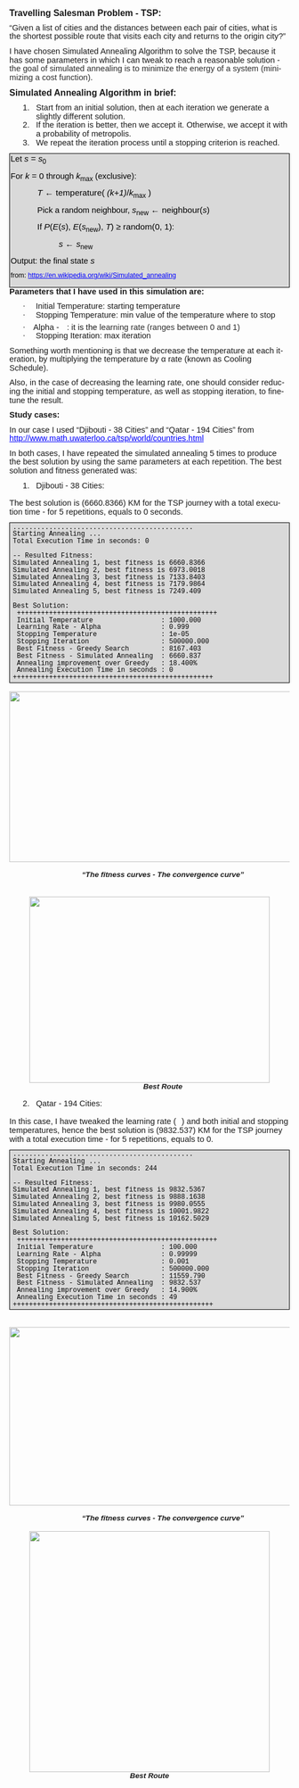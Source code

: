 <html>

<head>
<meta http-equiv=Content-Type content="text/html; charset=windows-1252">
<meta name=Generator content="Microsoft Word 15 (filtered)">
<style>
<!--
 /* Font Definitions */
 @font-face
	{font-family:Helvetica;
	panose-1:2 11 6 4 2 2 2 2 2 4;}
@font-face
	{font-family:Wingdings;
	panose-1:5 0 0 0 0 0 0 0 0 0;}
@font-face
	{font-family:"Cambria Math";
	panose-1:2 4 5 3 5 4 6 3 2 4;}
@font-face
	{font-family:Calibri;
	panose-1:2 15 5 2 2 2 4 3 2 4;}
@font-face
	{font-family:"Century Gothic";
	panose-1:2 11 5 2 2 2 2 2 2 4;}
 /* Style Definitions */
 p.MsoNormal, li.MsoNormal, div.MsoNormal
	{margin-top:0in;
	margin-right:0in;
	margin-bottom:8.0pt;
	margin-left:0in;
	line-height:107%;
	font-size:11.0pt;
	font-family:"Century Gothic",sans-serif;}
a:link, span.MsoHyperlink
	{color:blue;
	text-decoration:underline;}
p.MsoListParagraph, li.MsoListParagraph, div.MsoListParagraph
	{margin-top:0in;
	margin-right:0in;
	margin-bottom:8.0pt;
	margin-left:.5in;
	line-height:107%;
	font-size:11.0pt;
	font-family:"Century Gothic",sans-serif;}
p.MsoListParagraphCxSpFirst, li.MsoListParagraphCxSpFirst, div.MsoListParagraphCxSpFirst
	{margin-top:0in;
	margin-right:0in;
	margin-bottom:0in;
	margin-left:.5in;
	margin-bottom:.0001pt;
	line-height:107%;
	font-size:11.0pt;
	font-family:"Century Gothic",sans-serif;}
p.MsoListParagraphCxSpMiddle, li.MsoListParagraphCxSpMiddle, div.MsoListParagraphCxSpMiddle
	{margin-top:0in;
	margin-right:0in;
	margin-bottom:0in;
	margin-left:.5in;
	margin-bottom:.0001pt;
	line-height:107%;
	font-size:11.0pt;
	font-family:"Century Gothic",sans-serif;}
p.MsoListParagraphCxSpLast, li.MsoListParagraphCxSpLast, div.MsoListParagraphCxSpLast
	{margin-top:0in;
	margin-right:0in;
	margin-bottom:8.0pt;
	margin-left:.5in;
	line-height:107%;
	font-size:11.0pt;
	font-family:"Century Gothic",sans-serif;}
.MsoPapDefault
	{margin-bottom:8.0pt;
	line-height:107%;}
@page WordSection1
	{size:8.5in 11.0in;
	margin:1.0in 1.0in 1.0in 1.0in;}
div.WordSection1
	{page:WordSection1;}
 /* List Definitions */
 ol
	{margin-bottom:0in;}
ul
	{margin-bottom:0in;}
-->
</style>

</head>

<body lang=EN-US link=blue vlink="#954F72">

<div class=WordSection1>

<p class=MsoNormal><b><span style='font-size:12.0pt;line-height:107%'>Travelling
Salesman Problem - TSP:</span></b></p>

<p class=MsoNormal>“Given a list of cities and the distances between each pair
of cities, what is the shortest possible route that visits each city and
returns to the origin city?”</p>

<p class=MsoNormal>I have chosen Simulated Annealing Algorithm to solve the TSP,
because it has some parameters in which I can tweak to reach a reasonable
solution - <span style='color:#2C2C2C;background:white'>the goal of simulated
annealing is to minimize the energy of a system (minimizing a cost function)</span>.
</p>

<p class=MsoNormal><b><span style='font-size:12.0pt;line-height:107%'>Simulated
Annealing Algorithm in brief:</span></b></p>

<p class=MsoListParagraphCxSpFirst style='text-indent:-.25in'>1.<span
style='font:7.0pt "Times New Roman"'>&nbsp;&nbsp;&nbsp;&nbsp; </span><span
dir=LTR></span>Start from an initial solution, then at each iteration we
generate a slightly different solution. </p>

<p class=MsoListParagraphCxSpMiddle style='text-indent:-.25in'>2.<span
style='font:7.0pt "Times New Roman"'>&nbsp;&nbsp;&nbsp;&nbsp; </span><span
dir=LTR></span>If the iteration is better, then we accept it. Otherwise, we
accept it with a probability of metropolis.</p>

<p class=MsoListParagraphCxSpLast style='text-indent:-.25in'>3.<span
style='font:7.0pt "Times New Roman"'>&nbsp;&nbsp;&nbsp;&nbsp; </span><span
dir=LTR></span>We repeat the iteration process until a stopping criterion is
reached.</p>

<div style='border:solid windowtext 1.0pt;padding:1.0pt 1.0pt 1.0pt 1.0pt;
background:#D9D9D9'>

<p class=MsoNormal style='background:#D9D9D9;border:none;padding:0in'><span
style='color:black'>Let&nbsp;</span><i><span style='font-size:11.5pt;
line-height:107%;color:black'>s</span></i><span style='font-size:11.5pt;
line-height:107%;color:black'>&nbsp;=&nbsp;<i>s</i></span><sub><span
style='font-size:9.0pt;line-height:107%;color:black'>0</span></sub></p>

<p class=MsoNormal style='background:#D9D9D9;border:none;padding:0in'><span
style='color:black'>For&nbsp;</span><i><span style='font-size:11.5pt;
line-height:107%;color:black'>k</span></i><span style='font-size:11.5pt;
line-height:107%;color:black'>&nbsp;= 0</span><span style='color:black'>&nbsp;through&nbsp;</span><i><span
style='font-size:11.5pt;line-height:107%;color:black'>k</span></i><sub><span
style='font-size:9.0pt;line-height:107%;color:black'>max</span></sub><span
style='color:black'>&nbsp;(exclusive):</span></p>

<p class=MsoNormal style='text-indent:.5in;background:#D9D9D9;border:none;
padding:0in'><i><span style='font-size:11.5pt;line-height:107%;color:black'>T</span></i><span
style='font-size:11.5pt;line-height:107%;color:black'>&nbsp;&#8592;
temperature(&nbsp;<i>(k+1)</i>/<i>k</i></span><sub><span style='font-size:9.0pt;
line-height:107%;color:black'>max</span></sub><span style='font-size:11.5pt;
line-height:107%;color:black'>&nbsp;)</span></p>

<p class=MsoNormal style='text-indent:.5in;background:#D9D9D9;border:none;
padding:0in'><span style='color:black'>Pick a random neighbour,&nbsp;</span><i><span
style='font-size:11.5pt;line-height:107%;color:black'>s</span></i><sub><span
style='font-size:9.0pt;line-height:107%;color:black'>new</span></sub><span
style='font-size:11.5pt;line-height:107%;color:black'>&nbsp;&#8592; neighbour(<i>s</i>)</span></p>

<p class=MsoNormal style='text-indent:.5in;background:#D9D9D9;border:none;
padding:0in'><span style='color:black'>If&nbsp;</span><i><span
style='font-size:11.5pt;line-height:107%;color:black'>P</span></i><span
style='font-size:11.5pt;line-height:107%;color:black'>(<i>E</i>(<i>s</i>),&nbsp;<i>E</i>(<i>s</i></span><sub><span
style='font-size:9.0pt;line-height:107%;color:black'>new</span></sub><span
style='font-size:11.5pt;line-height:107%;color:black'>),&nbsp;<i>T</i>) &#8805;
random(0, 1)</span><span style='color:black'>:</span></p>

<p class=MsoNormal style='text-indent:.5in;background:#D9D9D9;border:none;
padding:0in'><i><span style='font-size:11.5pt;line-height:107%;color:black'>        
s</span></i><span style='font-size:11.5pt;line-height:107%;color:black'>&nbsp;&#8592;&nbsp;<i>s</i></span><sub><span
style='font-size:9.0pt;line-height:107%;color:black'>new</span></sub></p>

<p class=MsoNormal style='background:#D9D9D9;border:none;padding:0in'><span
style='color:black'>Output: the final state&nbsp;</span><i><span
style='font-size:11.5pt;line-height:107%;color:black'>s</span></i></p>

<p class=MsoNormal style='background:#D9D9D9;border:none;padding:0in'><sup><span
style='color:black'>from: <a
href="https://en.wikipedia.org/wiki/Simulated_annealing">https://en.wikipedia.org/wiki/Simulated_annealing</a></span></sup></p>

</div>

<p class=MsoNormal><b>Parameters that I have used in this simulation are:</b></p>

<p class=MsoListParagraphCxSpFirst style='text-indent:-.25in'><span
style='font-family:Symbol'>·<span style='font:7.0pt "Times New Roman"'>&nbsp;&nbsp;&nbsp;&nbsp;&nbsp;&nbsp;&nbsp;
</span></span><span dir=LTR></span>Initial Temperature: starting temperature </p>

<p class=MsoListParagraphCxSpMiddle style='text-indent:-.25in'><span
style='font-family:Symbol'>·<span style='font:7.0pt "Times New Roman"'>&nbsp;&nbsp;&nbsp;&nbsp;&nbsp;&nbsp;&nbsp;
</span></span><span dir=LTR></span>Stopping Temperature: min value of the
temperature where to stop</p>

<p class=MsoListParagraphCxSpMiddle style='text-indent:-.25in'><span
style='font-family:Symbol'>·<span style='font:7.0pt "Times New Roman"'>&nbsp;&nbsp;&nbsp;&nbsp;&nbsp;
</span></span><span dir=LTR></span>Alpha - <span
style='font-size:11.0pt;line-height:107%;font-family:"Calibri",sans-serif;
position:relative;top:4.0pt'><img width=10 height=18
src="TSP%20travelling%20salesman%20problem_files/image001.png"></span>: it is
the <span style='color:#2C2C2C;background:white'>learning rate (ranges between
0 and 1)</span></p>

<p class=MsoListParagraphCxSpLast style='text-indent:-.25in'><span
style='font-family:Symbol'>·<span style='font:7.0pt "Times New Roman"'>&nbsp;&nbsp;&nbsp;&nbsp;&nbsp;&nbsp;&nbsp;
</span></span><span dir=LTR></span>Stopping Iteration: max iteration </p>

<p class=MsoNormal>Something worth mentioning is that we decrease the
temperature at each iteration, by multiplying the temperature by &#945; rate
(known as Cooling Schedule).</p>

<p class=MsoNormal>Also, in the case of decreasing the learning rate, one
should consider reducing the initial and stopping temperature, as well as
stopping iteration, to fine-tune the result.</p>

<p class=MsoNormal><b>Study cases: </b></p>

<p class=MsoNormal>In our case I used “Djibouti - 38 Cities” and “Qatar - 194
Cities” from <a href="http://www.math.uwaterloo.ca/tsp/world/countries.html">http://www.math.uwaterloo.ca/tsp/world/countries.html</a></p>

<p class=MsoNormal>In both cases, I have repeated the simulated annealing 5
times to produce the best solution by using the same parameters at each repetition.
The best solution and fitness generated was:</p>

<p class=MsoListParagraphCxSpFirst style='margin-bottom:0in;margin-bottom:.0001pt;
text-indent:-.25in;line-height:normal'>1.<span style='font:7.0pt "Times New Roman"'>&nbsp;&nbsp;&nbsp;&nbsp;
</span><span dir=LTR></span>Djibouti - 38 Cities:</p>

<p class=MsoListParagraphCxSpLast style='margin-bottom:0in;margin-bottom:.0001pt;
line-height:normal'>&nbsp;</p>

<p class=MsoNormal>The best solution is (6660.8366) KM for the TSP journey with
a total execution time - for 5 repetitions, equals to 0 seconds.</p>

<div style='border:solid windowtext 1.0pt;padding:1.0pt 4.0pt 1.0pt 4.0pt;
background:#D9D9D9'>

<p class=MsoListParagraphCxSpFirst style='margin:0in;margin-bottom:.0001pt;
background:#D9D9D9;border:none;padding:0in'><span style='font-size:9.0pt;
line-height:107%;font-family:"Courier New";color:black'>.............................................</span></p>

<p class=MsoListParagraphCxSpMiddle style='margin:0in;margin-bottom:.0001pt;
background:#D9D9D9;border:none;padding:0in'><span style='font-size:9.0pt;
line-height:107%;font-family:"Courier New";color:black'>Starting Annealing ...</span></p>

<p class=MsoListParagraphCxSpMiddle style='margin:0in;margin-bottom:.0001pt;
background:#D9D9D9;border:none;padding:0in'><span style='font-size:9.0pt;
line-height:107%;font-family:"Courier New";color:black'>Total Execution Time in
seconds: 0</span></p>

<p class=MsoListParagraphCxSpMiddle style='margin:0in;margin-bottom:.0001pt;
background:#D9D9D9;border:none;padding:0in'><span style='font-size:9.0pt;
line-height:107%;font-family:"Courier New"'>&nbsp;</span></p>

<p class=MsoListParagraphCxSpMiddle style='margin:0in;margin-bottom:.0001pt;
background:#D9D9D9;border:none;padding:0in'><span style='font-size:9.0pt;
line-height:107%;font-family:"Courier New";color:black'>-- Resulted Fitness:</span></p>

<p class=MsoListParagraphCxSpMiddle style='margin:0in;margin-bottom:.0001pt;
background:#D9D9D9;border:none;padding:0in'><span style='font-size:9.0pt;
line-height:107%;font-family:"Courier New";color:black'>Simulated Annealing 1,
best fitness is 6660.8366</span></p>

<p class=MsoListParagraphCxSpMiddle style='margin:0in;margin-bottom:.0001pt;
background:#D9D9D9;border:none;padding:0in'><span style='font-size:9.0pt;
line-height:107%;font-family:"Courier New";color:black'>Simulated Annealing 2,
best fitness is 6973.0018</span></p>

<p class=MsoListParagraphCxSpMiddle style='margin:0in;margin-bottom:.0001pt;
background:#D9D9D9;border:none;padding:0in'><span style='font-size:9.0pt;
line-height:107%;font-family:"Courier New";color:black'>Simulated Annealing 3,
best fitness is 7133.8403</span></p>

<p class=MsoListParagraphCxSpMiddle style='margin:0in;margin-bottom:.0001pt;
background:#D9D9D9;border:none;padding:0in'><span style='font-size:9.0pt;
line-height:107%;font-family:"Courier New";color:black'>Simulated Annealing 4,
best fitness is 7179.9864</span></p>

<p class=MsoListParagraphCxSpMiddle style='margin:0in;margin-bottom:.0001pt;
background:#D9D9D9;border:none;padding:0in'><span style='font-size:9.0pt;
line-height:107%;font-family:"Courier New";color:black'>Simulated Annealing 5,
best fitness is 7249.409</span></p>

<p class=MsoListParagraphCxSpMiddle style='margin:0in;margin-bottom:.0001pt;
background:#D9D9D9;border:none;padding:0in'><span style='font-size:9.0pt;
line-height:107%;font-family:"Courier New"'>&nbsp;</span></p>

<p class=MsoListParagraphCxSpMiddle style='margin:0in;margin-bottom:.0001pt;
background:#D9D9D9;border:none;padding:0in'><span style='font-size:9.0pt;
line-height:107%;font-family:"Courier New";color:black'>Best Solution: </span></p>

<p class=MsoListParagraphCxSpMiddle style='margin:0in;margin-bottom:.0001pt;
background:#D9D9D9;border:none;padding:0in'><span style='font-size:9.0pt;
line-height:107%;font-family:"Courier New";color:black'> ++++++++++++++++++++++++++++++++++++++++++++++++++</span></p>

<p class=MsoListParagraphCxSpMiddle style='margin:0in;margin-bottom:.0001pt;
background:#D9D9D9;border:none;padding:0in'><span style='font-size:9.0pt;
line-height:107%;font-family:"Courier New";color:black'> Initial
Temperature                 : 1000.000</span></p>

<p class=MsoListParagraphCxSpMiddle style='margin:0in;margin-bottom:.0001pt;
background:#D9D9D9;border:none;padding:0in'><span style='font-size:9.0pt;
line-height:107%;font-family:"Courier New";color:black'> Learning Rate -
Alpha               : 0.999</span></p>

<p class=MsoListParagraphCxSpMiddle style='margin:0in;margin-bottom:.0001pt;
background:#D9D9D9;border:none;padding:0in'><span style='font-size:9.0pt;
line-height:107%;font-family:"Courier New";color:black'> Stopping
Temperature                : 1e-05</span></p>

<p class=MsoListParagraphCxSpMiddle style='margin:0in;margin-bottom:.0001pt;
background:#D9D9D9;border:none;padding:0in'><span style='font-size:9.0pt;
line-height:107%;font-family:"Courier New";color:black'> Stopping
Iteration                  : 500000.000</span></p>

<p class=MsoListParagraphCxSpMiddle style='margin:0in;margin-bottom:.0001pt;
background:#D9D9D9;border:none;padding:0in'><span style='font-size:9.0pt;
line-height:107%;font-family:"Courier New";color:black'> Best Fitness - Greedy
Search        : 8167.403 </span></p>

<p class=MsoListParagraphCxSpMiddle style='margin:0in;margin-bottom:.0001pt;
background:#D9D9D9;border:none;padding:0in'><span style='font-size:9.0pt;
line-height:107%;font-family:"Courier New";color:black'> Best Fitness -
Simulated Annealing  : 6660.837</span></p>

<p class=MsoListParagraphCxSpMiddle style='margin:0in;margin-bottom:.0001pt;
background:#D9D9D9;border:none;padding:0in'><span style='font-size:9.0pt;
line-height:107%;font-family:"Courier New";color:black'> Annealing improvement
over Greedy   : 18.400%</span></p>

<p class=MsoListParagraphCxSpMiddle style='margin:0in;margin-bottom:.0001pt;
background:#D9D9D9;border:none;padding:0in'><span style='font-size:9.0pt;
line-height:107%;font-family:"Courier New";color:black'> Annealing Execution
Time in seconds : 0</span></p>

<p class=MsoListParagraphCxSpMiddle style='margin:0in;margin-bottom:.0001pt;
background:#D9D9D9;border:none;padding:0in'><span style='font-size:9.0pt;
line-height:107%;font-family:"Courier New";color:black'>++++++++++++++++++++++++++++++++++++++++++++++++++</span></p>

</div>

<p class=MsoListParagraphCxSpMiddle style='margin-bottom:0in;margin-bottom:
.0001pt'>&nbsp;</p>

<p class=MsoListParagraphCxSpMiddle align=center style='margin-left:0in;
text-align:center'><img border=0 width=623 height=306 id="Picture 3"
src="TSP%20travelling%20salesman%20problem_files/image002.jpg"></p>

<p class=MsoListParagraphCxSpMiddle align=center style='margin-top:12.0pt;
text-align:center'><b><i><span style='font-size:10.0pt;line-height:107%'>“The fitness
curves - </span></i></b><b><i><span style='font-size:10.0pt;line-height:107%'>The
convergence curve”</span></i></b></p>

<p class=MsoListParagraphCxSpMiddle style='margin-left:0in'>&nbsp;</p>

<p class=MsoListParagraphCxSpMiddle>&nbsp;</p>

<p class=MsoListParagraphCxSpMiddle align=center style='margin-left:0in;
text-align:center'><img border=0 width=432 height=334 id="Picture 1"
src="TSP%20travelling%20salesman%20problem_files/image003.jpg"></p>

<p class=MsoListParagraphCxSpMiddle align=center style='text-align:center'><b><i><span
style='font-size:10.0pt;line-height:107%'>Best Route</span></i></b></p>

<p class=MsoListParagraphCxSpMiddle align=center style='margin-left:0in;
text-align:center'>&nbsp;</p>

<p class=MsoListParagraphCxSpLast style='text-indent:-.25in'>2.<span
style='font:7.0pt "Times New Roman"'>&nbsp;&nbsp;&nbsp;&nbsp; </span><span
dir=LTR></span>Qatar - 194 Cities:</p>

<p class=MsoNormal>In this case, I have tweaked the learning rate (<span
style='font-size:11.0pt;line-height:107%;font-family:"Century Gothic",sans-serif;
position:relative;top:4.0pt'><img width=10 height=18
src="TSP%20travelling%20salesman%20problem_files/image004.png"></span>) and both
initial and stopping temperatures, hence the best solution is (9832.537) KM for
the TSP journey with a total execution time - for 5 repetitions, equals to 0.</p>

<div style='border:solid windowtext 1.0pt;padding:1.0pt 4.0pt 1.0pt 4.0pt;
background:#D9D9D9'>

<p class=MsoListParagraphCxSpFirst style='margin-left:0in;background:#D9D9D9;
border:none;padding:0in'><span style='font-size:9.0pt;line-height:107%;
font-family:"Courier New";color:black'>.............................................</span></p>

<p class=MsoListParagraphCxSpMiddle style='margin-left:0in;background:#D9D9D9;
border:none;padding:0in'><span style='font-size:9.0pt;line-height:107%;
font-family:"Courier New";color:black'>Starting Annealing ...</span></p>

<p class=MsoListParagraphCxSpMiddle style='margin-left:0in;background:#D9D9D9;
border:none;padding:0in'><span style='font-size:9.0pt;line-height:107%;
font-family:"Courier New";color:black'>Total Execution Time in seconds: 244</span></p>

<p class=MsoListParagraphCxSpMiddle style='margin-left:0in;background:#D9D9D9;
border:none;padding:0in'><span style='font-size:9.0pt;line-height:107%;
font-family:"Courier New"'>&nbsp;</span></p>

<p class=MsoListParagraphCxSpMiddle style='margin-left:0in;background:#D9D9D9;
border:none;padding:0in'><span style='font-size:9.0pt;line-height:107%;
font-family:"Courier New";color:black'>-- Resulted Fitness:</span></p>

<p class=MsoListParagraphCxSpMiddle style='margin-left:0in;background:#D9D9D9;
border:none;padding:0in'><span style='font-size:9.0pt;line-height:107%;
font-family:"Courier New";color:black'>Simulated Annealing 1, best fitness is
9832.5367</span></p>

<p class=MsoListParagraphCxSpMiddle style='margin-left:0in;background:#D9D9D9;
border:none;padding:0in'><span style='font-size:9.0pt;line-height:107%;
font-family:"Courier New";color:black'>Simulated Annealing 2, best fitness is
9888.1638</span></p>

<p class=MsoListParagraphCxSpMiddle style='margin-left:0in;background:#D9D9D9;
border:none;padding:0in'><span style='font-size:9.0pt;line-height:107%;
font-family:"Courier New";color:black'>Simulated Annealing 3, best fitness is
9980.0555</span></p>

<p class=MsoListParagraphCxSpMiddle style='margin-left:0in;background:#D9D9D9;
border:none;padding:0in'><span style='font-size:9.0pt;line-height:107%;
font-family:"Courier New";color:black'>Simulated Annealing 4, best fitness is
10001.9822</span></p>

<p class=MsoListParagraphCxSpMiddle style='margin-left:0in;background:#D9D9D9;
border:none;padding:0in'><span style='font-size:9.0pt;line-height:107%;
font-family:"Courier New";color:black'>Simulated Annealing 5, best fitness is
10162.5029</span></p>

<p class=MsoListParagraphCxSpMiddle style='margin-left:0in;background:#D9D9D9;
border:none;padding:0in'><span style='font-size:9.0pt;line-height:107%;
font-family:"Courier New"'>&nbsp;</span></p>

<p class=MsoListParagraphCxSpMiddle style='margin-left:0in;background:#D9D9D9;
border:none;padding:0in'><span style='font-size:9.0pt;line-height:107%;
font-family:"Courier New";color:black'>Best Solution: </span></p>

<p class=MsoListParagraphCxSpMiddle style='margin-left:0in;background:#D9D9D9;
border:none;padding:0in'><span style='font-size:9.0pt;line-height:107%;
font-family:"Courier New";color:black'> ++++++++++++++++++++++++++++++++++++++++++++++++++</span></p>

<p class=MsoListParagraphCxSpMiddle style='margin-left:0in;background:#D9D9D9;
border:none;padding:0in'><span style='font-size:9.0pt;line-height:107%;
font-family:"Courier New";color:black'> Initial Temperature                 :
100.000</span></p>

<p class=MsoListParagraphCxSpMiddle style='margin-left:0in;background:#D9D9D9;
border:none;padding:0in'><span style='font-size:9.0pt;line-height:107%;
font-family:"Courier New";color:black'> Learning Rate - Alpha               :
0.99999</span></p>

<p class=MsoListParagraphCxSpMiddle style='margin-left:0in;background:#D9D9D9;
border:none;padding:0in'><span style='font-size:9.0pt;line-height:107%;
font-family:"Courier New";color:black'> Stopping Temperature                :
0.001</span></p>

<p class=MsoListParagraphCxSpMiddle style='margin-left:0in;background:#D9D9D9;
border:none;padding:0in'><span style='font-size:9.0pt;line-height:107%;
font-family:"Courier New";color:black'> Stopping Iteration                  :
500000.000</span></p>

<p class=MsoListParagraphCxSpMiddle style='margin-left:0in;background:#D9D9D9;
border:none;padding:0in'><span style='font-size:9.0pt;line-height:107%;
font-family:"Courier New";color:black'> Best Fitness - Greedy Search        :
11559.790 </span></p>

<p class=MsoListParagraphCxSpMiddle style='margin-left:0in;background:#D9D9D9;
border:none;padding:0in'><span style='font-size:9.0pt;line-height:107%;
font-family:"Courier New";color:black'> Best Fitness - Simulated Annealing  :
9832.537</span></p>

<p class=MsoListParagraphCxSpMiddle style='margin-left:0in;background:#D9D9D9;
border:none;padding:0in'><span style='font-size:9.0pt;line-height:107%;
font-family:"Courier New";color:black'> Annealing improvement over Greedy   :
14.900%</span></p>

<p class=MsoListParagraphCxSpMiddle style='margin-left:0in;background:#D9D9D9;
border:none;padding:0in'><span style='font-size:9.0pt;line-height:107%;
font-family:"Courier New";color:black'> Annealing Execution Time in seconds :
49</span></p>

<p class=MsoListParagraphCxSpMiddle style='margin-left:0in;background:#D9D9D9;
border:none;padding:0in'><span style='font-size:9.0pt;line-height:107%;
font-family:"Courier New";color:black'>++++++++++++++++++++++++++++++++++++++++++++++++++</span></p>

</div>

<p class=MsoListParagraphCxSpMiddle align=center style='margin-left:0in;
text-align:center'>&nbsp;</p>

<p class=MsoListParagraphCxSpMiddle align=center style='margin-left:0in;
text-align:center'>&nbsp;</p>

<p class=MsoListParagraphCxSpMiddle align=center style='margin-left:0in;
text-align:center'><img border=0 width=624 height=320 id="Picture 5"
src="TSP%20travelling%20salesman%20problem_files/image005.jpg"></p>

<p class=MsoListParagraphCxSpMiddle align=center style='margin-top:12.0pt;
text-align:center'><b><i><span style='font-size:10.0pt;line-height:107%'>“The fitness
curves - </span></i></b><b><i><span style='font-size:10.0pt;line-height:107%'>The
convergence curve”</span></i></b></p>

<p class=MsoListParagraphCxSpMiddle align=center style='margin-left:0in;
text-align:center'>&nbsp;</p>

<p class=MsoListParagraphCxSpMiddle align=center style='margin-left:0in;
text-align:center'><img border=0 width=432 height=432 id="Picture 4"
src="TSP%20travelling%20salesman%20problem_files/image006.jpg"></p>

<p class=MsoListParagraphCxSpLast align=center style='margin-left:0in;
text-align:center'><b><i><span style='font-size:10.0pt;line-height:107%'>Best Route</span></i></b></p>

</div>

</body>

</html>
